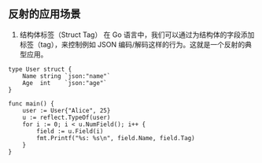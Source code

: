 ## 反射的应用场景
1. 结构体标签（Struct Tag）
在 Go 语言中，我们可以通过为结构体的字段添加标签（tag），来控制例如 JSON 编码/解码这样的行为。这就是一个反射的典型应用。
```
type User struct {
    Name string `json:"name"`
    Age  int    `json:"age"`
}

func main() {
    user := User{"Alice", 25}
    u := reflect.TypeOf(user)
    for i := 0; i < u.NumField(); i++ {
        field := u.Field(i)
        fmt.Printf("%s: %s\n", field.Name, field.Tag)
    }
}
```
